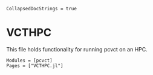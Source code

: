 ```@meta
CollapsedDocStrings = true
```

# VCTHPC

This file holds functionality for running pcvct on an HPC.

```@autodocs
Modules = [pcvct]
Pages = ["VCTHPC.jl"]
```